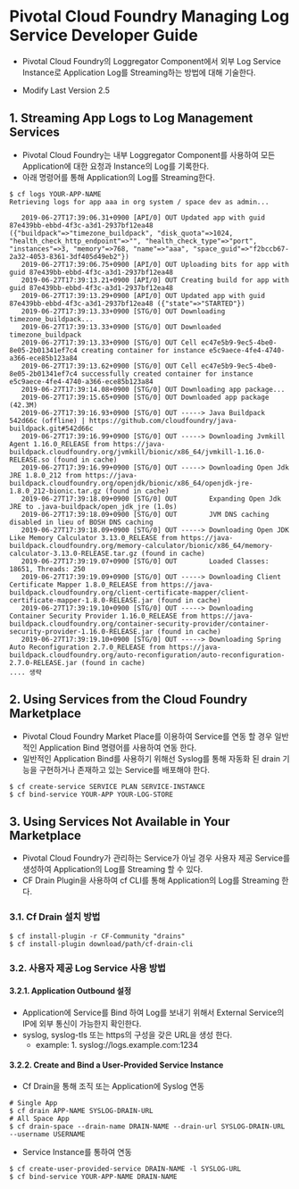 
#  Pivotal Cloud Foundry Managing Log Service Developer Guide

- Pivotal Cloud Foundry의 Loggregator Component에서 외부 Log Service Instance로 Application Log를 Streaming하는 방법에 대해 기술한다.

- Modify Last Version 2.5

## 1. Streaming App Logs to Log Management Services
- Pivotal Cloud Foundry는 내부 Loggregator Component를 사용하여 모든 Application에 대한 요청과 Instance의 Log를 기록한다.
- 아래 명령어를 통해 Application의 Log를 Streaming한다.
```
$ cf logs YOUR-APP-NAME
Retrieving logs for app aaa in org system / space dev as admin...  

   2019-06-27T17:39:06.31+0900 [API/0] OUT Updated app with guid 87e439bb-ebbd-4f3c-a3d1-2937bf12ea48 ({"buildpack"=>"timezone_buildpack", "disk_quota"=>1024, "health_check_http_endpoint"=>"", "health_check_type"=>"port", "instances"=>3, "memory"=>768, "name"=>"aaa", "space_guid"=>"f2bccb67-2a32-4053-8361-3df405d49eb2"})
   2019-06-27T17:39:06.75+0900 [API/0] OUT Uploading bits for app with guid 87e439bb-ebbd-4f3c-a3d1-2937bf12ea48
   2019-06-27T17:39:13.21+0900 [API/0] OUT Creating build for app with guid 87e439bb-ebbd-4f3c-a3d1-2937bf12ea48
   2019-06-27T17:39:13.29+0900 [API/0] OUT Updated app with guid 87e439bb-ebbd-4f3c-a3d1-2937bf12ea48 ({"state"=>"STARTED"})
   2019-06-27T17:39:13.33+0900 [STG/0] OUT Downloading timezone_buildpack...
   2019-06-27T17:39:13.33+0900 [STG/0] OUT Downloaded timezone_buildpack
   2019-06-27T17:39:13.33+0900 [STG/0] OUT Cell ec47e5b9-9ec5-4be0-8e05-2b01341ef7c4 creating container for instance e5c9aece-4fe4-4740-a366-ece85b123a84
   2019-06-27T17:39:13.62+0900 [STG/0] OUT Cell ec47e5b9-9ec5-4be0-8e05-2b01341ef7c4 successfully created container for instance e5c9aece-4fe4-4740-a366-ece85b123a84
   2019-06-27T17:39:14.08+0900 [STG/0] OUT Downloading app package...
   2019-06-27T17:39:15.65+0900 [STG/0] OUT Downloaded app package (42.3M)
   2019-06-27T17:39:16.93+0900 [STG/0] OUT -----> Java Buildpack 542d66c (offline) | https://github.com/cloudfoundry/java-buildpack.git#542d66c
   2019-06-27T17:39:16.99+0900 [STG/0] OUT -----> Downloading Jvmkill Agent 1.16.0_RELEASE from https://java-buildpack.cloudfoundry.org/jvmkill/bionic/x86_64/jvmkill-1.16.0-RELEASE.so (found in cache)
   2019-06-27T17:39:16.99+0900 [STG/0] OUT -----> Downloading Open Jdk JRE 1.8.0_212 from https://java-buildpack.cloudfoundry.org/openjdk/bionic/x86_64/openjdk-jre-1.8.0_212-bionic.tar.gz (found in cache)
   2019-06-27T17:39:18.09+0900 [STG/0] OUT        Expanding Open Jdk JRE to .java-buildpack/open_jdk_jre (1.0s)
   2019-06-27T17:39:18.09+0900 [STG/0] OUT        JVM DNS caching disabled in lieu of BOSH DNS caching
   2019-06-27T17:39:18.09+0900 [STG/0] OUT -----> Downloading Open JDK Like Memory Calculator 3.13.0_RELEASE from https://java-buildpack.cloudfoundry.org/memory-calculator/bionic/x86_64/memory-calculator-3.13.0-RELEASE.tar.gz (found in cache)
   2019-06-27T17:39:19.07+0900 [STG/0] OUT        Loaded Classes: 18651, Threads: 250
   2019-06-27T17:39:19.09+0900 [STG/0] OUT -----> Downloading Client Certificate Mapper 1.8.0_RELEASE from https://java-buildpack.cloudfoundry.org/client-certificate-mapper/client-certificate-mapper-1.8.0-RELEASE.jar (found in cache)
   2019-06-27T17:39:19.10+0900 [STG/0] OUT -----> Downloading Container Security Provider 1.16.0_RELEASE from https://java-buildpack.cloudfoundry.org/container-security-provider/container-security-provider-1.16.0-RELEASE.jar (found in cache)
   2019-06-27T17:39:19.10+0900 [STG/0] OUT -----> Downloading Spring Auto Reconfiguration 2.7.0_RELEASE from https://java-buildpack.cloudfoundry.org/auto-reconfiguration/auto-reconfiguration-2.7.0-RELEASE.jar (found in cache)
.... 생략
```

## 2.  Using Services from the Cloud Foundry Marketplace
- Pivotal Cloud Foundry Market Place를 이용하여 Service를 연동 할 경우 일반적인 Application Bind 명령어를 사용하여 연동 한다.
- 일반적인 Application Bind를 사용하기 위해선 Syslog를 통해 자동화 된 drain 기능을 구현하거나 존재하고 있는 Service를 배포해야 한다.

```
$ cf create-service SERVICE PLAN SERVICE-INSTANCE
$ cf bind-service YOUR-APP YOUR-LOG-STORE
```

## 3. Using Services Not Available in Your Marketplace
- Pivotal Cloud Foundry가 관리하는 Service가 아닐 경우 사용자 제공 Service를 생성하여 Application의 Log를 Streaming 할 수 있다.
- CF Drain Plugin을 사용하여 cf CLI를 통해 Application의 Log를 Streaming 한다.

### 3.1. Cf Drain 설치 방법
```
$ cf install-plugin -r CF-Community "drains"
$ cf install-plugin download/path/cf-drain-cli
```

### 3.2. 사용자 제공 Log Service 사용 방법

#### 3.2.1. Application Outbound 설정
- Application에 Service를 Bind 하여 Log를 보내기 위해서 External Service의 IP에 외부 통신이 가능한지 확인한다.
- syslog, syslog-tls 또는 https의 구성을 갖은 URL을 생성 한다.
	- example: 1.  syslog://logs.example.com:1234

#### 3.2.2. Create and Bind a User-Provided Service Instance
- Cf Drain을 통해 조직 또는 Application에 Syslog 연동
```
# Single App
$ cf drain APP-NAME SYSLOG-DRAIN-URL
# All Space App
$ cf drain-space --drain-name DRAIN-NAME --drain-url SYSLOG-DRAIN-URL --username USERNAME
```

- Service Instance를 통하여 연동
```
$ cf create-user-provided-service DRAIN-NAME -l SYSLOG-URL
$ cf bind-service YOUR-APP-NAME DRAIN-NAME
```



